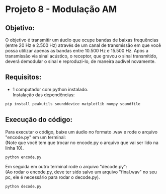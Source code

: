 # Projeto 8 - Modulação AM

## Objetivo:
O objetivo é transmitir um áudio que ocupe bandas de baixas frequências (entre 20 Hz e 2.500 Hz)
através de um canal de transmissão em que você possa utilizar apenas as bandas entre 10.500 Hz e 15.500 Hz. Após
a transmissão via sinal acústico, o receptor, que gravou o sinal transmitido, deverá demodular o sinal e reproduzi-lo,
de maneira audível novamente. 

## Requisitos:
- 1 computador com python instalado.  
Instalação das dependências:
```cmd
pip install peakutils sounddevice matplotlib numpy soundfile
```

## Execução do código:
Para executar o código, baixe um áudio no formato .wav e rode o arquivo "encode.py" em um terminal:      
(Note que você tem que trocar no encode.py o arquivo que vai ser lido na linha 10).
```cmd
python encode.py
```
Em seguida em outro terminal rode o arquivo "decode.py":     
(Ao rodar o encode.py, deve ter sido salvo um arquivo "final.wav" no seu pc, ele é necessário para rodar o decode.py). 
```cmd
python decode.py
```